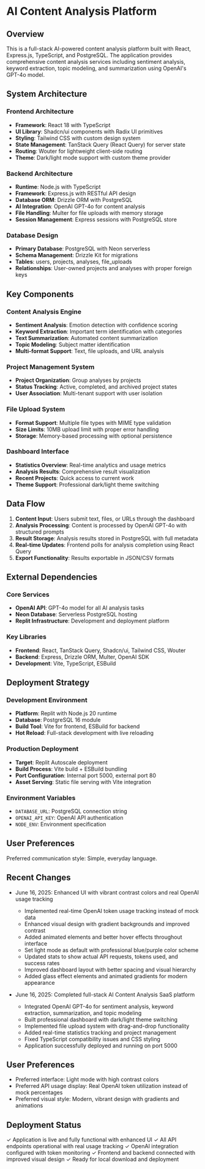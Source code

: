 # AI Content Analysis Platform

## Overview

This is a full-stack AI-powered content analysis platform built with React, Express.js, TypeScript, and PostgreSQL. The application provides comprehensive content analysis services including sentiment analysis, keyword extraction, topic modeling, and summarization using OpenAI's GPT-4o model.

## System Architecture

### Frontend Architecture
- **Framework**: React 18 with TypeScript
- **UI Library**: Shadcn/ui components with Radix UI primitives
- **Styling**: Tailwind CSS with custom design system
- **State Management**: TanStack Query (React Query) for server state
- **Routing**: Wouter for lightweight client-side routing
- **Theme**: Dark/light mode support with custom theme provider

### Backend Architecture
- **Runtime**: Node.js with TypeScript
- **Framework**: Express.js with RESTful API design
- **Database ORM**: Drizzle ORM with PostgreSQL
- **AI Integration**: OpenAI GPT-4o for content analysis
- **File Handling**: Multer for file uploads with memory storage
- **Session Management**: Express sessions with PostgreSQL store

### Database Design
- **Primary Database**: PostgreSQL with Neon serverless
- **Schema Management**: Drizzle Kit for migrations
- **Tables**: users, projects, analyses, file_uploads
- **Relationships**: User-owned projects and analyses with proper foreign keys

## Key Components

### Content Analysis Engine
- **Sentiment Analysis**: Emotion detection with confidence scoring
- **Keyword Extraction**: Important term identification with categories
- **Text Summarization**: Automated content summarization
- **Topic Modeling**: Subject matter identification
- **Multi-format Support**: Text, file uploads, and URL analysis

### Project Management System
- **Project Organization**: Group analyses by projects
- **Status Tracking**: Active, completed, and archived project states
- **User Association**: Multi-tenant support with user isolation

### File Upload System
- **Format Support**: Multiple file types with MIME type validation
- **Size Limits**: 10MB upload limit with proper error handling
- **Storage**: Memory-based processing with optional persistence

### Dashboard Interface
- **Statistics Overview**: Real-time analytics and usage metrics
- **Analysis Results**: Comprehensive result visualization
- **Recent Projects**: Quick access to current work
- **Theme Support**: Professional dark/light theme switching

## Data Flow

1. **Content Input**: Users submit text, files, or URLs through the dashboard
2. **Analysis Processing**: Content is processed by OpenAI GPT-4o with structured prompts
3. **Result Storage**: Analysis results stored in PostgreSQL with full metadata
4. **Real-time Updates**: Frontend polls for analysis completion using React Query
5. **Export Functionality**: Results exportable in JSON/CSV formats

## External Dependencies

### Core Services
- **OpenAI API**: GPT-4o model for all AI analysis tasks
- **Neon Database**: Serverless PostgreSQL hosting
- **Replit Infrastructure**: Development and deployment platform

### Key Libraries
- **Frontend**: React, TanStack Query, Shadcn/ui, Tailwind CSS, Wouter
- **Backend**: Express, Drizzle ORM, Multer, OpenAI SDK
- **Development**: Vite, TypeScript, ESBuild

## Deployment Strategy

### Development Environment
- **Platform**: Replit with Node.js 20 runtime
- **Database**: PostgreSQL 16 module
- **Build Tool**: Vite for frontend, ESBuild for backend
- **Hot Reload**: Full-stack development with live reloading

### Production Deployment
- **Target**: Replit Autoscale deployment
- **Build Process**: Vite build + ESBuild bundling
- **Port Configuration**: Internal port 5000, external port 80
- **Asset Serving**: Static file serving with Vite integration

### Environment Variables
- `DATABASE_URL`: PostgreSQL connection string
- `OPENAI_API_KEY`: OpenAI API authentication
- `NODE_ENV`: Environment specification

## User Preferences

Preferred communication style: Simple, everyday language.

## Recent Changes

- June 16, 2025: Enhanced UI with vibrant contrast colors and real OpenAI usage tracking
  - Implemented real-time OpenAI token usage tracking instead of mock data
  - Enhanced visual design with gradient backgrounds and improved contrast
  - Added animated elements and better hover effects throughout interface
  - Set light mode as default with professional blue/purple color scheme
  - Updated stats to show actual API requests, tokens used, and success rates
  - Improved dashboard layout with better spacing and visual hierarchy
  - Added glass effect elements and animated gradients for modern appearance

- June 16, 2025: Completed full-stack AI Content Analysis SaaS platform
  - Integrated OpenAI GPT-4o for sentiment analysis, keyword extraction, summarization, and topic modeling
  - Built professional dashboard with dark/light theme switching
  - Implemented file upload system with drag-and-drop functionality
  - Added real-time statistics tracking and project management
  - Fixed TypeScript compatibility issues and CSS styling
  - Application successfully deployed and running on port 5000

## User Preferences

- Preferred interface: Light mode with high contrast colors
- Preferred API usage display: Real OpenAI token utilization instead of mock percentages
- Preferred visual style: Modern, vibrant design with gradients and animations

## Deployment Status

✓ Application is live and fully functional with enhanced UI
✓ All API endpoints operational with real usage tracking
✓ OpenAI integration configured with token monitoring
✓ Frontend and backend connected with improved visual design
✓ Ready for local download and deployment